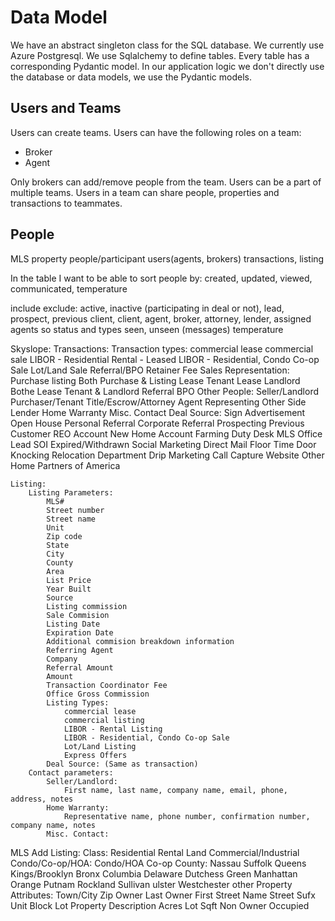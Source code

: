 # Data Model

We have an abstract singleton class for the SQL database. We currently use Azure Postgresql.
We use Sqlalchemy to define tables. Every table has a corresponding Pydantic model. In our application logic we don't directly use the database or data models, we use the Pydantic models.

## Users and Teams
Users can create teams. Users can have the following roles on a team:
- Broker
- Agent

Only brokers can add/remove people from the team. Users can be a part of multiple teams.
Users in a team can share people, properties and transactions to teammates.

## People
MLS
property
people/participant
users(agents, brokers)
transactions, listing

In the table I want to be able to sort people by:
created, updated, viewed, communicated, temperature

include exclude:
active, inactive (participating in deal or not), lead, prospect, previous client, client, agent, broker, attorney, lender, assigned agents
so status and types
seen, unseen (messages)
temperature

Skyslope:
    Transactions:
        Transaction types:
            commercial lease
            commercial sale
            LIBOR - Residential Rental - Leased
            LIBOR - Residential, Condo Co-op Sale
            Lot/Land Sale
            Referral/BPO
            Retainer Fee
            Sales
        Representation:
            Purchase
            listing
            Both Purchase & Listing
            Lease Tenant
            Lease Landlord
            Bothe Lease Tenant & Landlord
            Referral
            BPO
            Other
        People:
            Seller/Landlord
            Purchaser/Tenant
            Title/Escrow/Attorney
            Agent Representing Other Side
            Lender
            Home Warranty
            Misc. Contact
        Deal Source:
            Sign
            Advertisement
            Open House
            Personal Referral
            Corporate Referral
            Prospecting
            Previous Customer
            REO Account
            New Home Account
            Farming
            Duty Desk
            MLS
            Office Lead
            SOI
            Expired/Withdrawn
            Social Marketing
            Direct Mail
            Floor Time
            Door Knocking
            Relocation Department
            Drip Marketing
            Call Capture
            Website
            Other
            Home Partners of America


    Listing:
        Listing Parameters:
            MLS#
            Street number
            Street name
            Unit
            Zip code
            State
            City
            County
            Area
            List Price
            Year Built
            Source
            Listing commission
            Sale Commision
            Listing Date
            Expiration Date
            Additional commision breakdown information
            Referring Agent
            Company
            Referral Amount
            Amount
            Transaction Coordinator Fee
            Office Gross Commission
            Listing Types:
                commercial lease
                commercial listing
                LIBOR - Rental Listing
                LIBOR - Residential, Condo Co-op Sale
                Lot/Land Listing
                Express Offers
            Deal Source: (Same as transaction)
        Contact parameters:
            Seller/Landlord:
                First name, last name, company name, email, phone, address, notes
            Home Warranty:
                Representative name, phone number, confirmation number, company name, notes
            Misc. Contact:




MLS
    Add Listing:
        Class:
            Residential
            Rental
            Land
            Commercial/Industrial
            Condo/Co-op/HOA:
                Condo/HOA
                Co-op
        County:
            Nassau
            Suffolk
            Queens
            Kings/Brooklyn
            Bronx
            Columbia
            Delaware
            Dutchess
            Green
            Manhattan
            Orange
            Putnam
            Rockland
            Sullivan
            ulster
            Westchester
            other
        Property Attributes:
            Town/City
            Zip
            Owner Last
            Owner First
            Street Name
            Street Sufx
            Unit
            Block
            Lot
            Property Description
            Acres
            Lot Sqft
            Non Owner Occupied
